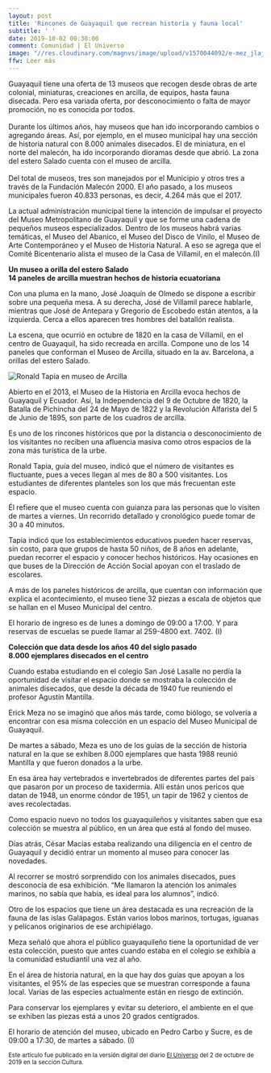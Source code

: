 ```yaml
---
layout: post
title: 'Rincones de Guayaquil que recrean historia y fauna local'
subtitle: ' '
date: 2019-10-02 00:30:00
comment: Comunidad | El Universo
image: "//res.cloudinary.com/magnvs/image/upload/v1570044092/e-mez_jlajrd.jpg"
ffw: Leer más
---
```

Guayaquil tiene una oferta de 13 museos que recogen desde obras de arte colonial, miniaturas, creaciones en arcilla, de equipos, hasta fauna disecada. Pero esa variada oferta, por desconocimiento o falta de mayor promoción, no es conocida por todos.<br/><br/>Durante los últimos años, hay museos que han ido incorporando cambios o agregando áreas. Así, por ejemplo, en el museo municipal hay una sección de historia natural con 8.000 animales disecados. El de miniatura, en el norte del malecón, ha ido incorporando dioramas desde que abrió. La zona del estero Salado cuenta con el museo de arcilla.<br/><br/>Del total de museos, tres son manejados por el Municipio y otros tres a través de la Fundación Malecón 2000. El año pasado, a los museos municipales fueron 40.833 personas, es decir, 4.264 más que el 2017.

La actual administración municipal tiene la intención de impulsar el proyecto del Museo Metropolitano de Guayaquil y que se forme una cadena de pequeños museos especializados. Dentro de los museos habrá varias temáticas, el Museo del Abanico, el Museo del Disco de Vinilo, el Museo de Arte Contemporáneo y el Museo de Historia Natural. A eso se agrega que el Comité Bicentenario alista el museo de la Casa de Villamil, en el malecón.(I)

**Un museo a orilla del estero Salado<br/>14 paneles  de arcilla  muestran hechos de  historia ecuatoriana**

Con una pluma en la mano, José Joaquín de Olmedo se dispone a escribir sobre una pequeña mesa. A su derecha, José de Villamil parece hablarle, mientras que  José de Antepara y Gregorio de Escobedo están atentos,  a la izquierda.  Cerca a ellos aparecen  tres hombres del batallón realista.

La escena, que  ocurrió  en octubre de 1820 en la casa de Villamil,  en el centro de Guayaquil, ha sido recreada en  arcilla. Compone  uno de los 14 paneles que conforman el Museo de Arcilla, situado en la av. Barcelona, a orillas del estero Salado.

![Ronald Tapia en museo de Arcilla](//www.eluniverso.com/sites/default/files/styles/powgallery_1280/public/fotos/2019/10/18555662.jpg)  

Abierto en el 2013, el Museo de la Historia en  Arcilla evoca hechos de Guayaquil y Ecuador. Así,  la Independencia del 9 de Octubre de 1820, la Batalla de Pichincha del 24 de Mayo de 1822 y la Revolución Alfarista del 5 de Junio de 1895, son parte de los cuadros de arcilla.

Es uno de los rincones históricos que por la distancia o desconocimiento de los visitantes  no reciben una afluencia masiva como otros espacios de la zona más turística de la urbe.    

Ronald Tapia, guía del museo, indicó que el número de visitantes es fluctuante, pues a veces llegan al mes de 80 a 500 visitantes. Los  estudiantes de diferentes planteles  son los que más frecuentan este espacio.

Él refiere que el museo cuenta con guianza para las personas que lo visiten de martes a viernes.    Un recorrido detallado y cronológico puede tomar de 30 a 40 minutos.

Tapia indicó que los establecimientos educativos pueden hacer reservas, sin costo, para que grupos de hasta 50 niños, de 8 años en adelante, puedan recorrer el espacio y conocer hechos históricos. Hay ocasiones en que buses de la Dirección de Acción Social apoyan con el traslado de escolares. 

A más de los paneles históricos de arcilla, que cuentan con información que explica el acontecimiento, el museo tiene  32 piezas a escala de objetos que se hallan en el Museo Municipal del centro.

El horario de ingreso  es de lunes a domingo de 09:00 a 17:00. Y para reservas de escuelas se puede llamar al  259-4800 ext. 7402. (I)  

**Colección que data desde los años 40 del siglo pasado<br />8.000 ejemplares disecados en el  centro** 

Cuando estaba estudiando en el colegio San José Lasalle no perdía la oportunidad de visitar el espacio donde se mostraba la colección de animales disecados,  que desde la década de 1940 fue reuniendo el profesor Agustín Mantilla. 

 Erick Meza  no se imaginó que años más tarde, como biólogo,   se volvería a encontrar con esa misma colección en  un espacio del Museo Municipal de Guayaquil. 

 De martes a sábado, Meza es uno de los guías de la sección de historia natural en la que se exhiben 8.000 ejemplares que hasta 1988  reunió Mantilla y que fueron donados a la urbe. 

  En esa área hay vertebrados e invertebrados de diferentes partes del país que pasaron por un proceso de taxidermia. Allí  están unos pericos que datan de 1948, un enorme cóndor de 1951, un tapir de 1962 y cientos de aves recolectadas. 
  
 Como espacio nuevo no todos los guayaquileños y visitantes  saben  que esa colección se muestra al público, en un área que está al fondo del museo.  

Días atrás, César Macías estaba  realizando una diligencia en el centro de Guayaquil y decidió entrar un momento al museo para conocer las novedades. 

Al recorrer se mostró sorprendido  con los animales disecados, pues desconocía de esa exhibición. “Me llamaron la atención los animales marinos, no sabía que había, es ideal para los alumnos”, indicó. 

Otro de  los espacios que tiene un área destacada es una recreación de la fauna de las islas Galápagos.  Están varios lobos marinos, tortugas, iguanas y pelícanos originarios de ese archipiélago. 

Meza señaló que ahora el público guayaquileño tiene la oportunidad de ver esta colección, puesto que antes cuando estaba en el colegio se exhibía a la comunidad estudiantil una vez al año. 

En el área de historia natural, en la que hay dos guías que apoyan a los visitantes, el 95% de las especies que se muestran corresponde a fauna local. Varias de las especies actualmente están en riesgo de extinción. 

Para conservar los ejemplares y evitar su deterioro, el ambiente en el que se exhiben las piezas está a unos 20 grados centígrados. 

El horario de atención del museo, ubicado en Pedro Carbo y Sucre, es de 09:00 a 17:30, de martes a sábado.  (I)

<small>Este artículo fue publicado en la versión digital del diario [El Universo](//www.eluniverso.com/guayaquil/2019/10/02/nota/7543597/rincones-que-recrean-historia-fauna-local) del 2 de octubre de 2019 en la sección Cultura.</small>
